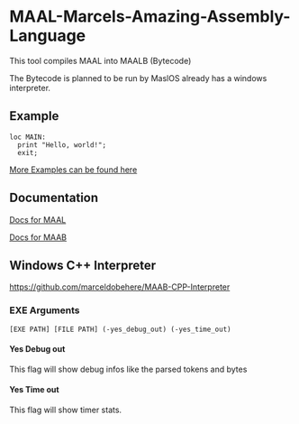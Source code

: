 # MAAL-Marcels-Amazing-Assembly-Language
This tool compiles MAAL into MAALB (Bytecode)

The Bytecode is planned to be run by MaslOS already has a windows interpreter.


## Example
```
loc MAIN:
  print "Hello, world!";
  exit;
```

[More Examples can be found here](https://github.com/marceldobehere/MAAL-Marcels-Amazing-Assembly-Language/tree/master/MAAL/Examples)


## Documentation


[Docs for MAAL](MAAL/Docs/MAAL.md)


[Docs for MAAB](MAAL/Docs/MAAB.md)




## Windows C++ Interpreter

https://github.com/marceldobehere/MAAB-CPP-Interpreter



### EXE Arguments

```
[EXE PATH] [FILE PATH] (-yes_debug_out) (-yes_time_out)
```

#### Yes Debug out
This flag will show debug infos like the parsed tokens and bytes


#### Yes Time out
This flag will show timer stats.

